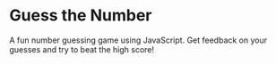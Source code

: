 # Guess the Number

A fun number guessing game using JavaScript. Get feedback on your guesses and try to beat the high score!
